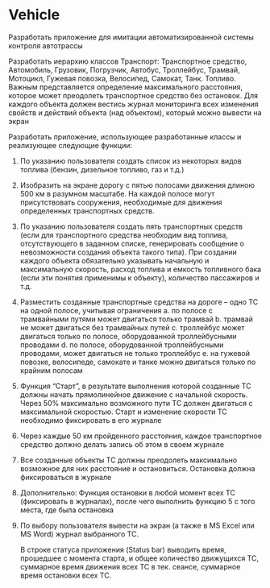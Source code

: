 # Vehicle
Разработать приложение для имитации автоматизированной системы контроля автотрассы

Разработать иерархию классов Транспорт: Транспортное средство, Автомобиль, Грузовик, Погрузчик, Автобус, Троллейбус, Трамвай, Мотоцикл, Гужевая повозка, Велосипед, Самокат, Танк. Топливо.
Важным представляется определение максимального расстояния, которое может преодолеть транспортное средство без остановок.
Для каждого объекта должен вестись журнал мониторинга всех изменения свойств и действий объекта (над объектом), который можно вывести на экран

Разработать приложение, использующее разработанные классы и реализующее следующие функции:
1.	По указанию пользователя создать список из некоторых видов топлива (бензин, дизельное топливо, газ и т.д.) 
2.	Изобразить на экране дорогу с пятью полосами движения длиною 500 км в разумном масштабе. На каждой полосе могут присутствовать сооружения, необходимые для движения определенных транспортных средств.
3.	По указанию пользователя создать пять транспортных средств (если для транспортного средства необходим вид топлива, отсутствующего в заданном списке, генерировать сообщение о невозможности создания объекта такого типа). При создании каждого объекта обязательно указывать начальную и максимальную скорость, расход топлива и емкость топливного бака (если эти понятия применимы к объекту), количество пассажиров и т.д.
4.	Разместить созданные транспортные средства на дороге – одно ТС на одной полосе, учитывая ограничения
a.	по полосе с трамвайными путями может двигаться только трамвай
b.	трамвай не может двигаться без трамвайных путей
c.	троллейбус может двигаться только по полосе, оборудованной троллейбусными проводами
d.	 по полосе, оборудованной троллейбусными проводами, может двигаться не только троллейбус
e.	на гужевой повозке, велосипеде, самокате и танке можно двигаться только по крайним полосам
5.	Функция “Старт”, в результате выполнения которой созданные ТС должны начать прямолинейное движение с начальной скорость. Через 50% максимально возможного пути ТС должен двигаться с максимальной скоростью. Старт и изменение скорости ТС необходимо фиксировать в его журнале
6.	Через каждые 50 км пройденного расстояния, каждое транспортное средство должно делать запись об этом в своем журнале 
7.	Все созданные объекты ТС должны преодолеть максимально возможное для них расстояние и остановиться. Остановка должна фиксироваться в журнале
8.	Дополнительно: Функция остановки в любой момент всех ТС (фиксировать в журналах), после чего выполнить функцию 5 с того места, где была остановка
9.	По выбору пользователя вывести на экран (а также в MS Excel или MS Word) журнал выбранного ТС.


	В строке статуса приложения (Status bar) выводить время, прошедшее с момента старта, и общее количество движущихся ТС, суммарное время движения всех ТС в тек. сеансе, суммарное время остановки всех ТС.
